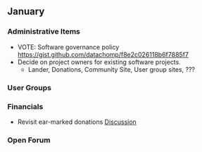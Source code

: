 ## January

### Administrative Items
* VOTE: Software governance policy https://gist.github.com/datachomp/f8e2c026118b6f7885f7
* Decide on project owners for existing software projects.
  * Lander, Donations, Community Site, User group sites, ???
  
### User Groups

### Financials
* Revisit ear-marked donations [Discussion](https://github.com/techlahoma/techlahoma_donations/issues/10)

### Open Forum
